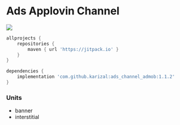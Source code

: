 # Ads Applovin Channel
[![](https://jitpack.io/v/karizal/ads-channel-admob.svg)](https://jitpack.io/#karizal/ads-channel-admob)

```groovy
allprojects {
    repositories {
        maven { url 'https://jitpack.io' }
    }
}
```

```groovy
dependencies {
    implementation 'com.github.karizal:ads_channel_admob:1.1.2'
}
```

### Units
- banner
- interstitial